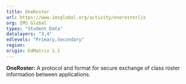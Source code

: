 ```yaml
---
title: OneRoster
url: https://www.imsglobal.org/activity/onerosterlis
org: IMS Global
types: "Student Data"
datalayers: "3,4"
edlevels: "Primary,Secondary"
region:
origin: EdMatrix 1.1
---
```

**OneRoster:** A protocol and format for secure exchange of class roster information between applications.
